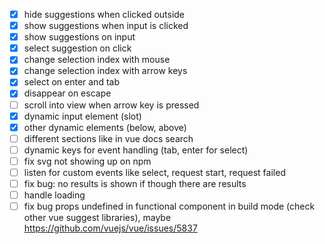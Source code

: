 * [x] hide suggestions when clicked outside
* [x] show suggestions when input is clicked
* [x] show suggestions on input
* [x] select suggestion on click
* [x] change selection index with mouse
* [x] change selection index with arrow keys
* [x] select on enter and tab
* [x] disappear on escape
* [ ] scroll into view when arrow key is pressed
* [x] dynamic input element (slot)
* [x] other dynamic elements (below, above)
* [ ] different sections like in vue docs search
* [ ] dynamic keys for event handling (tab, enter for select)
* [ ] fix svg not showing up on npm
* [ ] listen for custom events like select, request start, request failed
* [ ] fix bug: no results is shown if though there are results
* [ ] handle loading
* [ ] fix bug props undefined in functional component in build mode (check other vue suggest libraries), maybe https://github.com/vuejs/vue/issues/5837
